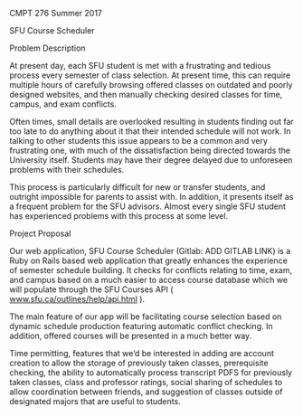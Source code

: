 CMPT 276 Summer 2017

SFU Course Scheduler
 
Problem Description
 
At present day, each SFU student is met with a frustrating and tedious process every semester of class selection. At present time, 
this can require multiple hours of carefully browsing offered classes on outdated and poorly designed websites, and then manually 
checking desired classes for time, campus, and exam conflicts. 
 
Often times, small details are overlooked resulting in students finding out far too late to do anything about it that their intended 
schedule will not work. In talking to other students this issue appears to be a common and very frustrating one, with much of the 
dissatisfaction being directed towards the University itself. Students may have their degree delayed due to unforeseen problems with 
their schedules. 
 
This process is particularly difficult for new or transfer students, and outright impossible for parents to assist with. In addition, 
it presents itself as a frequent problem for the SFU advisors. Almost every single SFU student has experienced problems with this 
process at some level.
 
Project Proposal
 
Our web application, SFU Course Scheduler (Gitlab: ADD GITLAB LINK)  is a Ruby on Rails based web application that greatly enhances 
the experience of semester schedule building. It checks for conflicts relating to time, exam, and campus based on a much easier to 
access course database which we will populate through the SFU Courses API ( www.sfu.ca/outlines/help/api.html ).
 
The main feature of our app will be facilitating course selection based on dynamic schedule production featuring automatic conflict 
checking. In addition, offered courses will be presented in a much better way.
 
Time permitting, features that we’d be interested in adding are account creation to allow the storage of previously taken classes, 
prerequisite checking, the ability to automatically process transcript PDFS for previously taken classes, class and professor 
ratings, social sharing of schedules to allow coordination between friends,  and suggestion of classes outside of designated 
majors that are useful to students.

